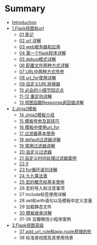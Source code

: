 # Summary

* [Introduction](README.md)
* [1.Flask视图和url](chapter1.md)
  * [01 笔记](chapter1/01bi-ji.md)
  * [02 url 详解](chapter1/02-url-xiang-jie.md)
  * [03 web服务器和应用](chapter1/03-webfu-wu-qi-he-ying-yong.md)
  * [04 第一个flask程序详解](chapter1/04-di-yi-ge-flask-cheng-xu-xiang-jie.md)
  * [05 debug模式详解](chapter1/05-debugmo-shi-xiang-jie.md)
  * [06 配置文件两种方式详解](chapter1/06-pei-zhi-wen-jian-liang-zhong-fang-shi-xiang-jie.md)
  * [07 URL中两种方式传参](chapter1/07-urlzhong-liang-zhong-fang-shi-chuan-can.md)
  * [08 url\_for使用详解](chapter1/08-urlfor-shi-yong-xiang-jie.md)
  * [09 自定义URL转换器](chapter1/09-zi-ding-yi-url-zhuan-huan-qi.md)
  * [10 必会的小细节知识点](chapter1/10-bi-hui-de-xiao-xi-jie-zhi-shi-dian.md)
  * [11-12 重定向详解](chapter1/11-zhong-ding-xiang-xiang-jie.md)
  * [13 视图函数Response返回值详解](chapter1/13-shi-tu-hanshu-response-fan-hui-zhi-xiang-jie.md)
* [2.Jinja2模板](2jinja2mo-ban.md)
  * [14 Jinja2模板介绍](chapter1/14-jinja2mo-ban-jie-shao.md)
  * [15 模板传参及其技巧](chapter1/15-mo-ban-chuan-can-ji-qi-ji-qiao.md)
  * [16 模板中使用url\_for](chapter1/16-mo-ban-zhong-shi-yong-url-for.md)
  * [17 过滤器基本使用](chapter1/17-guo-lv-qi-ji-ben-shi-yong.md)
  * [18 default过滤器详解](chapter1/18-defaultguo-lv-qi-xiang-jie.md)
  * [19 常用过滤器讲解](chapter1/19-chang-yong-guo-lv-qi-jiang-jie.md)
  * [20 自定义过滤器](chapter1/20-zi-ding-yi-guo-lv-qi.md)
  * [21 自定义时间处理过滤器案例](chapter1/21-zi-ding-yi-shi-jian-chu-li-guo-lv-qi-an-li.md)
  * [22 if](chapter1/22-if.md)
  * [23 for循环语句详解](chapter1/23-forxun-huan-yu-ju-xiang-jie.md)
  * [24 九九乘法表](chapter1/24-jiu-jiu-cheng-fa-biao.md)
  * [25 宏的概念和基本使用](chapter1/25-hong-de-gai-nian-he-ji-ben-shi-yong.md)
  * 26 宏的导入和注意事项
  * 27 include标签使用详解
  * 28 set和with语句以及模板中定义变量
  * 29 加载静态文件
  * [30 模板继承详解](chapter1/30-mo-ban-ji-cheng-xiang-jie.md)
  * 31-36 豆瓣微信小程序案例
* [3.Flask视图高级](3flaskshi-tu-gao-ji.md)
  * [37 add\_url\_rule和app.route原理剖析](3flaskshi-tu-gao-ji/37-addurl-rule-he-app-route-yuan-li-pou-xi.md)
  * 38 标准类视图及其使用场景

